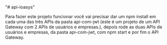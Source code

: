 "# api-ioasys" 

Para fazer este projeto funcionar você vai precisar dar um npm install em cada uma das três APIs da pasta api-com-jwt (este é um projeto de um API Gateway com 2 APIs de usuários e empresas.), depois rode as duas APIs de usuários e empresas, da pasta api-com-jwt, com npm start e por fim o API Gateway.
